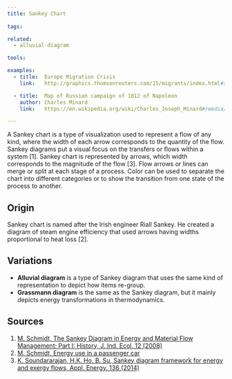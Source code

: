 ```yaml
---
title: Sankey Chart
  
tags:

related:
  - alluvial-diagram

tools:

examples:
  - title:  Europe Migration Crisis
    link:   http://graphics.thomsonreuters.com/15/migrants/index.html#section-asylum

  - title:  Map of Russian campaign of 1812 of Napoleon
    author: Charles Minard
    link:   https://en.wikipedia.org/wiki/Charles_Joseph_Minard#/media/File:Minard.png

---
```


A Sankey chart is a type of visualization used to represent a flow of any kind, where the width of each arrow corresponds to the quantity of the flow. Sankey diagrams put a visual focus on the transfers or flows within a system [1]. 
Sankey chart is represented by arrows, which width corresponds to the magnitude of the flow [3]. Flow arrows or lines can merge or split at each stage of a process. Color can be used to separate the chart into different categories or to show the transition from one state of the process to another.

<!--more-->

## Origin
Sankey chart is named after the Irish engineer Riall Sankey. He created a diagram of steam engine efficiency that used arrows having widths proportional to heat loss [2].

## Variations
- **Alluvial diagram** is a type of Sankey diagram that uses the same kind of representation to depict how items re-group.
- **Grassmann diagram** is the same as the Sankey diagram, but it mainly depicts energy transformations in thermodynamics.

## Sources
1. [M. Schmidt, The Sankey Diagram in Energy and Material Flow Management: Part I: History, J. Ind. Ecol. 12 (2008)](doi:10.1111/j.1530-9290.2008.00004.x.) 
2. [M. Schmidt, Energy use in a passenger car](https://www.Ifu.Com/En/e-Sankey/Sankey-Diagram)
3. [K. Soundararajan, H.K. Ho, B. Su, Sankey diagram framework for energy and exergy flows, Appl. Energy. 136 (2014)](doi:10.1016/j.apenergy.2014.08.070)
